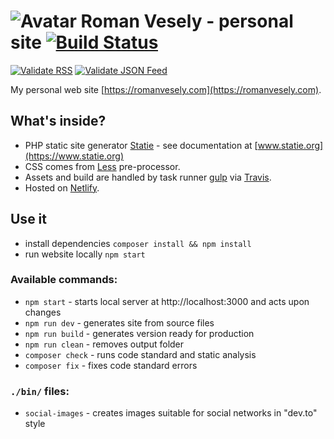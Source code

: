 # ![Avatar](https://www.gravatar.com/avatar/b292ca2620bc32ea45352de5e266303b?size=50) Roman Vesely - personal site [![Build Status](https://img.shields.io/travis/crazko/romanvesely.com.svg)](https://travis-ci.org/crazko/romanvesely.com)

[![Validate RSS](https://img.shields.io/badge/validate-rss-orange.svg)](https://validator.w3.org/feed/check.cgi?url=http%3A//romanvesely.com/rss.xml)
[![Validate JSON Feed](https://img.shields.io/badge/validate-json_feed-green.svg)](http://validator.jsonfeed.org/?url=http%3A%2F%2Fromanvesely.com%2Ffeed.json)

My personal web site [https://romanvesely.com](https://romanvesely.com).

## What's inside?
- PHP static site generator [Statie](https://github.com/Symplify/Statie) - see documentation at [www.statie.org](https://www.statie.org)
- CSS comes from [Less](http://lesscss.org/) pre-processor.
- Assets and build are handled by task runner [gulp](http://gulpjs.com/) via [Travis](https://travis-ci.org).
- Hosted on [Netlify](https://www.netlify.com).

## Use it

- install dependencies `composer install && npm install`
- run website locally `npm start`

### Available commands:
- `npm start` - starts local server at http://localhost:3000 and acts upon changes
- `npm run dev` - generates site from source files
- `npm run build` - generates version ready for production
- `npm run clean` - removes output folder
- `composer check` - runs code standard and static analysis
- `composer fix` - fixes code standard errors

### `./bin/` files:

- `social-images` - creates images suitable for social networks in "dev.to" style
